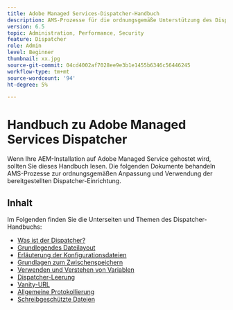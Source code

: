 ```yaml
---
title: Adobe Managed Services-Dispatcher-Handbuch
description: AMS-Prozesse für die ordnungsgemäße Unterstützung des Dispatcher-Setups.
version: 6.5
topic: Administration, Performance, Security
feature: Dispatcher
role: Admin
level: Beginner
thumbnail: xx.jpg
source-git-commit: 04cd4002af7028ee9e3b1e1455b6346c56446245
workflow-type: tm+mt
source-wordcount: '94'
ht-degree: 5%

---
```



# Handbuch zu Adobe Managed Services Dispatcher

Wenn Ihre AEM-Installation auf Adobe Managed Service gehostet wird, sollten Sie dieses Handbuch lesen.
Die folgenden Dokumente behandeln AMS-Prozesse zur ordnungsgemäßen Anpassung und Verwendung der bereitgestellten Dispatcher-Einrichtung.

## Inhalt

Im Folgenden finden Sie die Unterseiten und Themen des Dispatcher-Handbuchs:

- [Was ist der Dispatcher?](./what-is-the-dispatcher.md)
- [Grundlegendes Dateilayout](./basic-file-layout.md)
- [Erläuterung der Konfigurationsdateien](./explanation-config-files.md)
- [Grundlagen zum Zwischenspeichern](./understanding-cache.md)
- [Verwenden und Verstehen von Variablen](./variables.md)
- [Dispatcher-Leerung](./disp-flushing.md)
- [Vanity-URL](./disp-vanity-url.md)
- [Allgemeine Protokollierung](./common-logs.md)
- [Schreibgeschützte Dateien](./immutable-files.md)